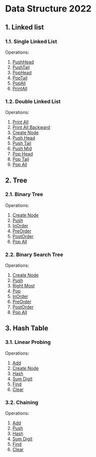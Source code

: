 # Data Structure 2022

## 1. Linked list
### 1.1. Single Linked List
Operations:
1. [PushHead](SingleLinkedList.cpp#L11)
2. [PushTail](SingleLinkedList.cpp#L18)
3. [PopHead](SingleLinkedList.cpp#L31)
4. [PopTail](SingleLinkedList.cpp#L41)
5. [PopAll](SingleLinkedList.cpp#L59)
6. [PrintAll](SingleLinkedList.cpp#L59)

### 1.2. Double Linked List
Operations:
1. [Print All](DoubleLinkedList.cpp#L15)
2. [Print All Backward](DoubleLinkedList.cpp#L30)
3. [Create Node](DoubleLinkedList.cpp#L48)
4. [Push Head](DoubleLinkedList.cpp#L56)
5. [Push Tail](DoubleLinkedList.cpp#L67)
6. [Push Mid](DoubleLinkedList.cpp#L79)
7. [Pop Head](DoubleLinkedList.cpp#L101)
8. [Pop Tail](DoubleLinkedList.cpp#L114)
9. [Pop All](DoubleLinkedList.cpp#L127)

## 2. Tree
### 2.1. Binary Tree
Operations:
1. [Create Node](BinaryTree.cpp#L10)
2. [Push](BinaryTree.cpp#L17)
3. [InOrder](BinaryTree.cpp#L33)
4. [PreOrder](BinaryTree.cpp#L41)
5. [PostOrder](BinaryTree.cpp#L49)
6. [Pop All](BinaryTree.cpp#L57)

### 2.2. Binary Search Tree
Operations:
1. [Create Node](BinarySearchTree.cpp#L10)
2. [Push](BinarySearchTree.cpp#L17)
3. [Right Most](BinarySearchTree.cpp#L32)
4. [Pop](BinarySearchTree.cpp#L39)
5. [InOrder](BinarySearchTree.cpp#L72)
6. [PreOrder](BinarySearchTree.cpp#L80)
7. [PostOrder](BinarySearchTree.cpp#L88)
8. [Pop All](BinarySearchTree.cpp#L96)

## 3. Hash Table
### 3.1. Linear Probing
Operations:
1. [Add](HashTableLinear.cpp#L38)
2. [Create Node](HashTableLinear.cpp#L31)
3. [Hash](HashTableLinear.cpp#L20)
4. [Sum Digit](HashTableLinear.cpp#L11)
5. [Find](HashTableLinear.cpp#L51)
6. [Clear](HashTableLinear.cpp#L64)

### 3.2. Chaining
Operations:
1. [Add](HashTableChaining.cpp#L45)
2. [Push](HashTableChaining.cpp#L30)
3. [Hash](HashTableChaining.cpp#L20)
4. [Sum Digit](HashTableChaining.cpp#L11)
5. [Find](HashTableChaining.cpp#L51)
6. [Clear](HashTableChaining.cpp#L65)

